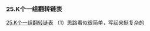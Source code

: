 ### 25.K个一组翻转链表

[25.K个一组翻转链表](https://leetcode-cn.com/problems/reverse-nodes-in-k-group/)
（1）思路看似很简单，写起来挺复杂的 

